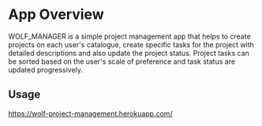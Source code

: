 
# App Overview

WOLF_MANAGER is a simple project management app that helps to create projects on each user's catalogue, create specific tasks for the project with detailed descriptions and also update the project status. Project tasks can be sorted based on the user's scale of preference and task status are updated progressively.

## Usage
https://wolf-project-management.herokuapp.com/
